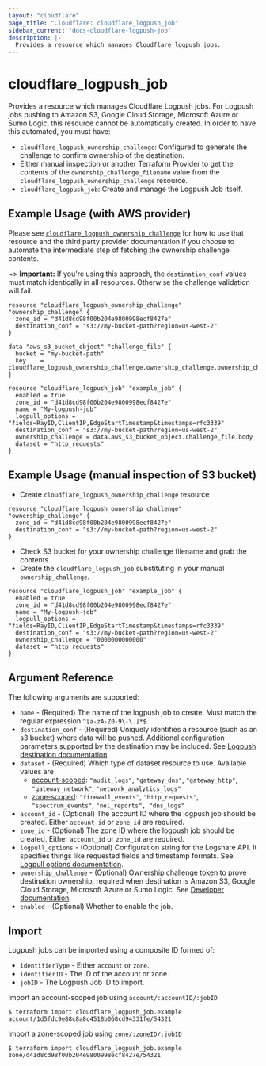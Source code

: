 ```yaml
---
layout: "cloudflare"
page_title: "Cloudflare: cloudflare_logpush_job"
sidebar_current: "docs-cloudflare-logpush-job"
description: |-
  Provides a resource which manages Cloudflare logpush jobs.
---
```


# cloudflare_logpush_job

Provides a resource which manages Cloudflare Logpush jobs. For Logpush jobs pushing to Amazon S3, Google Cloud Storage,
Microsoft Azure or Sumo Logic, this resource cannot be automatically created. In order to have this automated, you must
have:

- `cloudflare_logpush_ownership_challenge`: Configured to generate the challenge
  to confirm ownership of the destination.
- Either manual inspection or another Terraform Provider to get the contents of
  the `ownership_challenge_filename` value from the
  `cloudflare_logpush_ownership_challenge` resource.
- `cloudflare_logpush_job`: Create and manage the Logpush Job itself.

## Example Usage (with AWS provider)

Please see
[`cloudflare_logpush_ownership_challenge`](/docs/providers/cloudflare/r/logpush_ownership_challenge.html)
for how to use that resource and the third party provider documentation if you
choose to automate the intermediate step of fetching the ownership challenge contents.

~> **Important:** If you're using this approach, the `destination_conf` values must
match identically in all resources. Otherwise the challenge validation will fail.

```hcl
resource "cloudflare_logpush_ownership_challenge" "ownership_challenge" {
  zone_id = "d41d8cd98f00b204e9800998ecf8427e"
  destination_conf = "s3://my-bucket-path?region=us-west-2"
}

data "aws_s3_bucket_object" "challenge_file" {
  bucket = "my-bucket-path"
  key    = cloudflare_logpush_ownership_challenge.ownership_challenge.ownership_challenge_filename
}

resource "cloudflare_logpush_job" "example_job" {
  enabled = true
  zone_id = "d41d8cd98f00b204e9800998ecf8427e"
  name = "My-logpush-job"
  logpull_options = "fields=RayID,ClientIP,EdgeStartTimestamp&timestamps=rfc3339"
  destination_conf = "s3://my-bucket-path?region=us-west-2"
  ownership_challenge = data.aws_s3_bucket_object.challenge_file.body
  dataset = "http_requests"
}
```

## Example Usage (manual inspection of S3 bucket)

- Create `cloudflare_logpush_ownership_challenge` resource

```hcl
resource "cloudflare_logpush_ownership_challenge" "ownership_challenge" {
  zone_id = "d41d8cd98f00b204e9800998ecf8427e"
  destination_conf = "s3://my-bucket-path?region=us-west-2"
}
```

- Check S3 bucket for your ownership challenge filename and grab the contents.
- Create the `cloudflare_logpush_job` substituting in your manual `ownership_challenge`.

```hcl
resource "cloudflare_logpush_job" "example_job" {
  enabled = true
  zone_id = "d41d8cd98f00b204e9800998ecf8427e"
  name = "My-logpush-job"
  logpull_options = "fields=RayID,ClientIP,EdgeStartTimestamp&timestamps=rfc3339"
  destination_conf = "s3://my-bucket-path?region=us-west-2"
  ownership_challenge = "0000000000000"
  dataset = "http_requests"
}
```

## Argument Reference

The following arguments are supported:

* `name` - (Required) The name of the logpush job to create. Must match the regular expression `^[a-zA-Z0-9\-\.]*$`.
* `destination_conf` - (Required) Uniquely identifies a resource (such as an s3 bucket) where data will be pushed. Additional configuration parameters supported by the destination may be included. See [Logpush destination documentation](https://developers.cloudflare.com/logs/reference/logpush-api-configuration#destination).
* `dataset` - (Required) Which type of dataset resource to use. Available values are
  - [account-scoped](https://developers.cloudflare.com/logs/reference/log-fields/account): `"audit_logs"`, `"gateway_dns"`, `"gateway_http"`, `"gateway_network"`, `"network_analytics_logs"`
  - [zone-scoped](https://developers.cloudflare.com/logs/reference/log-fields/zone): `"firewall_events"`, `"http_requests"`, `"spectrum_events"`, `"nel_reports", "dns_logs"`
* `account_id` - (Optional) The account ID where the logpush job should be created. Either `account_id` or `zone_id` are required.
* `zone_id` - (Optional) The zone ID where the logpush job should be created. Either `account_id` or `zone_id` are required.
* `logpull_options` - (Optional) Configuration string for the Logshare API. It specifies things like requested fields and timestamp formats. See [Logpull options documentation](https://developers.cloudflare.com/logs/logpush/logpush-configuration-api/understanding-logpush-api/#options).
* `ownership_challenge` - (Optional) Ownership challenge token to prove destination ownership, required when destination is Amazon S3, Google Cloud Storage,
  Microsoft Azure or Sumo Logic. See [Developer documentation](https://developers.cloudflare.com/logs/logpush/logpush-configuration-api/understanding-logpush-api/#usage).
* `enabled` - (Optional) Whether to enable the job.

## Import

Logpush jobs can be imported using a composite ID formed of:

* `identifierType` - Either `account` or `zone`.
* `identifierID` - The ID of the account or zone.
* `jobID` - The Logpush Job ID to import.

Import an account-scoped job using `account/:accountID/:jobID`
```
$ terraform import cloudflare_logpush_job.example account/1d5fdc9e88c8a8c4518b068cd94331fe/54321
```

Import a zone-scoped job using `zone/:zoneID/:jobID`
```
$ terraform import cloudflare_logpush_job.example zone/d41d8cd98f00b204e9800998ecf8427e/54321
```
